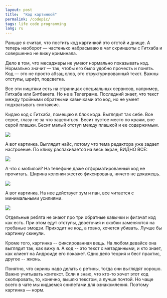 ```yaml
---
layout: post
title:  "Код картинкой"
permalink: /codepic/
tags: life code programming
lang: ru
---
```


Раньше я считал, что постить код картинкой это отстой и днище. А теперь наоборот
— частенько набрасываю в чат скриншоты с Гитхаба и совершенно не вижу криминала.

Дело в том, что месаджеры не умеют нормально показывать код. Нормально значит —
так, чтобы его было удобно прочесть и понять. Код — это не просто абзац слов,
это структурированный текст. Важны отступы, шрифт, подсветка.

Все эти ништяки есть на страницах специальных сервисов, например, Гитхаба или
Битбакета. Но не в Телеграме. Последний знает, что текст между тройными
обратными кавычками это код, но не умеет подхватывать синтаксис.

Кидаю код с Гитхаба, помещаю в блок кода. Выглядит так себе. Все серое, глазу не
за что зацепиться. Бесит пустое место по краям, вне серой плашки. Бесит малый
отступ между плашкой и ее содержимым.

<!-- more -->

![](https://user-images.githubusercontent.com/1059232/51107005-a3474600-17fe-11e9-9fbf-0d1632dbc574.png)

А вот картинка. Выглядит найс, потому что тема редактора уже задает
настроение. По клику распахивается на весь экран, ВИДНО ВСЕ:

![](https://user-images.githubusercontent.com/1059232/51107013-ab9f8100-17fe-11e9-9c46-366ff55bae8b.JPG)

А что с мобилой?  На телефоне даже отформатированный код не прочитать. Ширина
колонки жестко фиксирована, ничего не докажешь.

![](https://user-images.githubusercontent.com/1059232/51107015-ab9f8100-17fe-11e9-874c-21f784d5beff.PNG)

А вот картинка. На нее действует зум и пан, все читается с минимальными
усилиями.

![](https://user-images.githubusercontent.com/1059232/51107241-3ed8b680-17ff-11e9-9789-c8b88cb20e76.PNG)

Отдельные ребята не знают про три обратные кавычки и фигачат код как есть. При
этом едут отступы, двоеточия и скобки заменяются на гребаные эмодзи. Приходит не
код, а говно, хочется убивать. Лучше бы картинку скинули.

Кроме того, картинка -- фиксированная вещь. На любом девайсе она выглядит так,
как вижу я. A код -- это текст с метаданными, и кто знает, как клиент на
Андроиде его покажет. Одно дело теория и бест практис, другое -- жизнь.

Понятно, что скрины надо делать с ретины, тогда они выглядят хорошо. Важно
учитывать контекст. Если я знаю, что кто-то хочет этот код скопировать, то,
конечно, вышлю текстом, а лучше почтой. Но чаще всего в чате мы кидаемся
снипетами для ознакомления. Поэтому картинка — норм.

